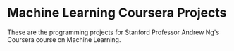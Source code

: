 # Machine Learning Coursera Projects

These are the programming projects for Stanford Professor Andrew Ng's Coursera course on Machine Learning.
